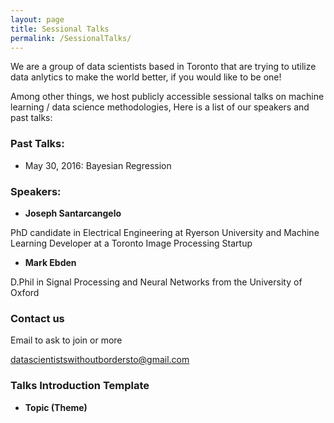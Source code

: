 ```yaml
---
layout: page
title: Sessional Talks
permalink: /SessionalTalks/
---
```


We are a group of data scientists based in Toronto that are trying to utilize data anlytics to make the world better, if you would like to be one!

Among other things, we host publicly accessible sessional talks on machine learning / data science methodologies, Here is a list of our speakers and past talks:

### Past Talks:

* May 30, 2016: Bayesian Regression

### Speakers:

* **Joseph Santarcangelo**

PhD candidate in Electrical Engineering at Ryerson University and Machine Learning Developer at a Toronto Image Processing Startup

* **Mark Ebden**

D.Phil in Signal Processing and Neural Networks from the University of Oxford

### Contact us

Email to ask to join or more

[datascientistswithoutbordersto@gmail.com](mailto:datascientistswithoutbordersto@gmail.com)

### Talks Introduction Template

- **Topic (Theme)**


